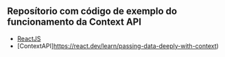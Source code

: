 ## Reposítorio com código de exemplo do funcionamento da Context API
- [ReactJS](https://react.dev/)
- [ContextAPI]https://react.dev/learn/passing-data-deeply-with-context)
